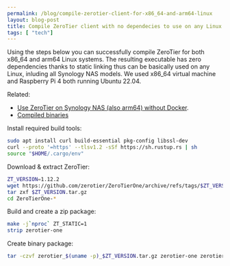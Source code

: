```yaml
---
permalink: /blog/compile-zerotier-client-for-x86_64-and-arm64-linux
layout: blog-post
title: Compile ZeroTier client with no dependecies to use on any Linux
tags: [ "tech"]
---
```


Using the steps below you can successfully compile ZeroTier for both x86_64 and arm64 Linux systems. The resulting executable has zero dependencies thanks to static linking thus can be basically used on any Linux, inluding all Synology NAS models. We used x86_64 virtual machine and Raspberry Pi 4 both running Ubuntu 22.04.

Related: 

- [Use ZeroTier on Synology NAS (also arm64) without Docker](/blog/zero-tier-synology-arm-no-docker). 
- [Compiled binaries](https://github.com/crystalidea/zerotier-linux-binaries/releases)

<!--more-->

Install required build tools:
```bash
sudo apt install curl build-essential pkg-config libssl-dev
curl --proto '=https' --tlsv1.2 -sSf https://sh.rustup.rs | sh
source "$HOME/.cargo/env"
```
Download & extract ZeroTier:
```bash
ZT_VERSION=1.12.2
wget https://github.com/zerotier/ZeroTierOne/archive/refs/tags/$ZT_VERSION.tar.gz
tar zxf $ZT_VERSION.tar.gz
cd ZeroTierOne-*
```
Build and create a zip package:
```bash
make -j`nproc` ZT_STATIC=1 
strip zerotier-one
```

Create binary package:

```bash
tar -czvf zerotier_$(uname -p)_$ZT_VERSION.tar.gz zerotier-one zerotier-cli
```